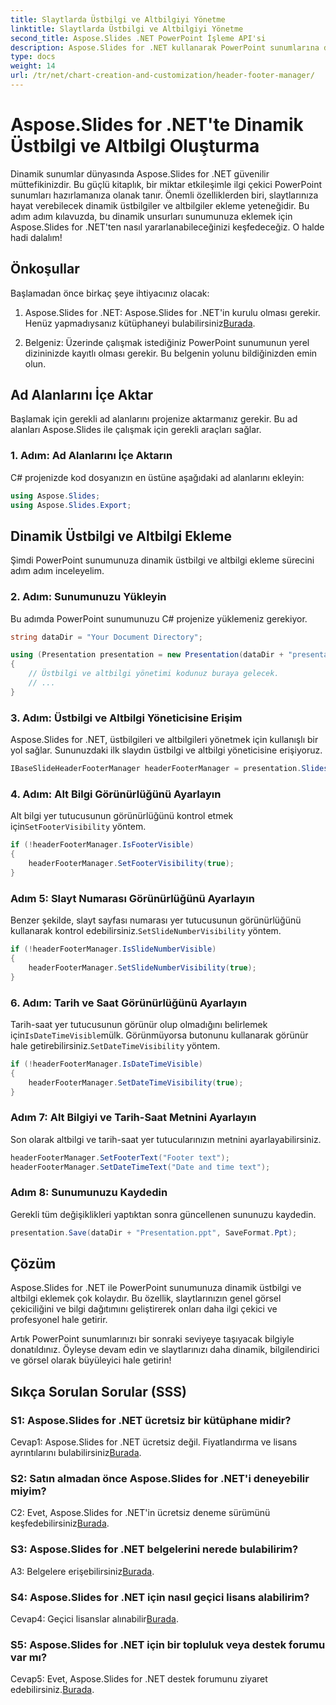 ```yaml
---
title: Slaytlarda Üstbilgi ve Altbilgiyi Yönetme
linktitle: Slaytlarda Üstbilgi ve Altbilgiyi Yönetme
second_title: Aspose.Slides .NET PowerPoint İşleme API'si
description: Aspose.Slides for .NET kullanarak PowerPoint sunumlarına dinamik üstbilgi ve altbilgileri nasıl ekleyeceğinizi öğrenin.
type: docs
weight: 14
url: /tr/net/chart-creation-and-customization/header-footer-manager/
---
```


# Aspose.Slides for .NET'te Dinamik Üstbilgi ve Altbilgi Oluşturma

Dinamik sunumlar dünyasında Aspose.Slides for .NET güvenilir müttefikinizdir. Bu güçlü kitaplık, bir miktar etkileşimle ilgi çekici PowerPoint sunumları hazırlamanıza olanak tanır. Önemli özelliklerden biri, slaytlarınıza hayat verebilecek dinamik üstbilgiler ve altbilgiler ekleme yeteneğidir. Bu adım adım kılavuzda, bu dinamik unsurları sunumunuza eklemek için Aspose.Slides for .NET'ten nasıl yararlanabileceğinizi keşfedeceğiz. O halde hadi dalalım!

## Önkoşullar

Başlamadan önce birkaç şeye ihtiyacınız olacak:

1.  Aspose.Slides for .NET: Aspose.Slides for .NET'in kurulu olması gerekir. Henüz yapmadıysanız kütüphaneyi bulabilirsiniz[Burada](https://releases.aspose.com/slides/net/).

2. Belgeniz: Üzerinde çalışmak istediğiniz PowerPoint sunumunun yerel dizininizde kayıtlı olması gerekir. Bu belgenin yolunu bildiğinizden emin olun.

## Ad Alanlarını İçe Aktar

Başlamak için gerekli ad alanlarını projenize aktarmanız gerekir. Bu ad alanları Aspose.Slides ile çalışmak için gerekli araçları sağlar.

### 1. Adım: Ad Alanlarını İçe Aktarın

C# projenizde kod dosyanızın en üstüne aşağıdaki ad alanlarını ekleyin:

```csharp
using Aspose.Slides;
using Aspose.Slides.Export;
```

## Dinamik Üstbilgi ve Altbilgi Ekleme

Şimdi PowerPoint sunumunuza dinamik üstbilgi ve altbilgi ekleme sürecini adım adım inceleyelim.

### 2. Adım: Sunumunuzu Yükleyin

Bu adımda PowerPoint sunumunuzu C# projenize yüklemeniz gerekiyor.

```csharp
string dataDir = "Your Document Directory";

using (Presentation presentation = new Presentation(dataDir + "presentation.ppt"))
{
    // Üstbilgi ve altbilgi yönetimi kodunuz buraya gelecek.
    // ...
}
```

### 3. Adım: Üstbilgi ve Altbilgi Yöneticisine Erişim

Aspose.Slides for .NET, üstbilgileri ve altbilgileri yönetmek için kullanışlı bir yol sağlar. Sununuzdaki ilk slaydın üstbilgi ve altbilgi yöneticisine erişiyoruz.

```csharp
IBaseSlideHeaderFooterManager headerFooterManager = presentation.Slides[0].HeaderFooterManager;
```

### 4. Adım: Alt Bilgi Görünürlüğünü Ayarlayın

 Alt bilgi yer tutucusunun görünürlüğünü kontrol etmek için`SetFooterVisibility` yöntem.

```csharp
if (!headerFooterManager.IsFooterVisible)
{
    headerFooterManager.SetFooterVisibility(true);
}
```

### Adım 5: Slayt Numarası Görünürlüğünü Ayarlayın

 Benzer şekilde, slayt sayfası numarası yer tutucusunun görünürlüğünü kullanarak kontrol edebilirsiniz.`SetSlideNumberVisibility` yöntem.

```csharp
if (!headerFooterManager.IsSlideNumberVisible)
{
    headerFooterManager.SetSlideNumberVisibility(true);
}
```

### 6. Adım: Tarih ve Saat Görünürlüğünü Ayarlayın

 Tarih-saat yer tutucusunun görünür olup olmadığını belirlemek için`IsDateTimeVisible`mülk. Görünmüyorsa butonunu kullanarak görünür hale getirebilirsiniz.`SetDateTimeVisibility` yöntem.

```csharp
if (!headerFooterManager.IsDateTimeVisible)
{
    headerFooterManager.SetDateTimeVisibility(true);
}
```

### Adım 7: Alt Bilgiyi ve Tarih-Saat Metnini Ayarlayın

Son olarak altbilgi ve tarih-saat yer tutucularınızın metnini ayarlayabilirsiniz.

```csharp
headerFooterManager.SetFooterText("Footer text");
headerFooterManager.SetDateTimeText("Date and time text");
```

### Adım 8: Sunumunuzu Kaydedin

Gerekli tüm değişiklikleri yaptıktan sonra güncellenen sununuzu kaydedin.

```csharp
presentation.Save(dataDir + "Presentation.ppt", SaveFormat.Ppt);
```

## Çözüm

Aspose.Slides for .NET ile PowerPoint sunumunuza dinamik üstbilgi ve altbilgi eklemek çok kolaydır. Bu özellik, slaytlarınızın genel görsel çekiciliğini ve bilgi dağıtımını geliştirerek onları daha ilgi çekici ve profesyonel hale getirir.

Artık PowerPoint sunumlarınızı bir sonraki seviyeye taşıyacak bilgiyle donatıldınız. Öyleyse devam edin ve slaytlarınızı daha dinamik, bilgilendirici ve görsel olarak büyüleyici hale getirin!

## Sıkça Sorulan Sorular (SSS)

### S1: Aspose.Slides for .NET ücretsiz bir kütüphane midir?
 Cevap1: Aspose.Slides for .NET ücretsiz değil. Fiyatlandırma ve lisans ayrıntılarını bulabilirsiniz[Burada](https://purchase.aspose.com/buy).

### S2: Satın almadan önce Aspose.Slides for .NET'i deneyebilir miyim?
C2: Evet, Aspose.Slides for .NET'in ücretsiz deneme sürümünü keşfedebilirsiniz[Burada](https://releases.aspose.com/).

### S3: Aspose.Slides for .NET belgelerini nerede bulabilirim?
 A3: Belgelere erişebilirsiniz[Burada](https://reference.aspose.com/slides/net/).

### S4: Aspose.Slides for .NET için nasıl geçici lisans alabilirim?
 Cevap4: Geçici lisanslar alınabilir[Burada](https://purchase.aspose.com/temporary-license/).

### S5: Aspose.Slides for .NET için bir topluluk veya destek forumu var mı?
 Cevap5: Evet, Aspose.Slides for .NET destek forumunu ziyaret edebilirsiniz.[Burada](https://forum.aspose.com/).